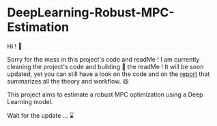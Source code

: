 # DeepLearning-Robust-MPC-Estimation

Hi ! :wave:

Sorry for the mess in this project's code and readMe ! I am currently cleaning the project's code and building :construction_worker: the readMe ! It will be soon updated, yet you can still have a look on the code and on the <a href='./Project Report.pdf'>report</a> that summarizes all the theory and workflow. :smiley:

This project aims to estimate a robust MPC optimization using a Deep Learning model.

Wait for the update ...  :hourglass:
